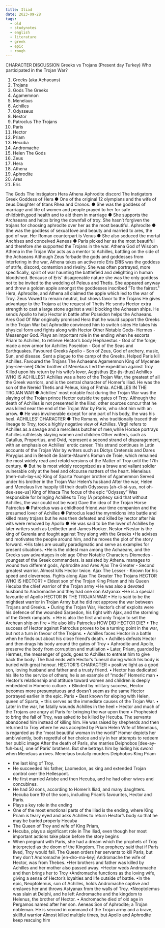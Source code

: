 ```yaml
---
title: Iliad
date: 2023-09-28
tags:
  - old
  - studynotes
  - english
  - literature
  - greek
  - epic
  - rough
---
```

CHARACTER DISCUSSION
Greeks vs Trojans
(Present
day Turkey)
Who participated in the Trojan War?
1. Greeks (aka Achaeans)
2. Trojans
3. Gods
The Greeks
1. Agamemnon
2. Menelaus
3. Achilles
4. Odysseus
5. Nestor
6. Patroclus
The Trojans
1. Paris
2. Hector
3. Priam
4. Hecuba
5. Andromache
6. Helen
The Gods
1. Zeus
2. Hera
3. Athena
4. Aphrodite
5. Ares
6. Eris

The Gods
The Instigators
Hera Athena Aphrodite
discord
The Instigators
Greek Goddess of
Hera
● One of the original 12 olympians and the wife of
zeus.Daughter of titans Rhea and Cronos.
● She was the goddess of marriage and life of women and people
prayed to her for safe childbirth,good health and to aid them
in marriage
● She supports the Archaeans and helps bring the downfall of
troy. She hasn’t forgiven the trojans for choosing aphrodite
over her as the most beautiful.
Aphrodite
● She was the goddess of sexual love and beauty and
married to ares, the god of war. Her Roman
counterpart is Venus
● She also seduced the mortal Anchises and conceived
Aeneas
● Paris picked her as the most beautiful and therefore
she supported the Trojans in the war.
Athena
God of Wisdom
Athena in the Trojan War acts as a mentor to Achilles,
battling on the side of the Achaeans
Although Zeus forbade the gods and goddesses from
interfering in the war, Athena takes an active role
Eris
ERIS was the goddess of strife, discord, contention and rivalry.
She was often portrayed, more specifically, spirit of war haunting
the battlefield and delighting in human bloodshed.
Because of Eris' disagreeable nature she was the only goddess
not to be invited to the wedding of Peleus and Thetis.
She appeared anyway and threw a golden apple amongst the
goddesses inscribed "To the fairest." Hera, Aphrodite, and
Athena all claimed the apple which led to the war of Troy.
Zeus
Vowed to remain neutral, but shows favor to the Trojans
He gives advantage to the Trojans at the request of Thetis
He sends Hector extra strength to cast a large stone
against a wall blocking the Achaean ships.
He sends Apollo to help Hector in battle after Poseidon
helps the Achaeans.
Ares
God Of War
originally promised Hera that he would support the Greeks
in the Trojan War
but Aphrodite convinced him to switch sides
He takes his physical form and fights along with Hector
Other Notable Gods-
Hermes - Messenger God. Plays an important role in the ending when
he escorts Priam to Achilles, to retrieve Hector’s body
Hephaestus - God of the forge; made a new armor for Achilles
Poseidon - God of the Seas and Earthquakes. Favoured Greeks
Apollo - Son of Zeus, God of archery, music, Sun, and disease. Sent a
plague to the camp of the Greeks. Helped Paris kill Achilles. Favoured
the Trojans
The Achaeans
Agamemnon
King of Mycenae [my-see-nee]
Older brother of Menelaus
Led the expedition against Troy
Killed upon his return by his wife’s lover, Aegisthus [Ee-jis-thus]
Achilles
WHO IS ACHILLES?
Achilles was a hero of the Trojan War, the
greatest of all the Greek warriors, and is the
central character of Homer's Iliad. He was the
son of the Nereid Thetis and Peleus, king of
Phthia.
ACHILLES IN THE TROJAN WAR
● Achilles' most notable feat during the Trojan War was the
slaying of the Trojan prince Hector outside the gates of
Troy. Although the death of Achilles is not presented in
the Iliad, other sources concur that he was killed near the
end of the Trojan War by Paris, who shot him with an
arrow.
● He was invulnerable except for one part of his body, the
was his heel.
ACHILLES’ CHARACTER
● The Romans, who traditionally traced their lineage to Troy, took a highly negative
view of Achilles. Virgil refers to Achilles as a savage and a merciless butcher of
men,while Horace portrays Achilles ruthlessly slaying women and children.Other
writers, such as Catullus, Propertius, and Ovid, represent a second strand of
disparagement, with an emphasis on Achilles' erotic career. This strand
continues in Latin accounts of the Trojan War by writers such as Dictys
Cretensis and Dares Phrygius and in Benoît de Sainte-Maure's Roman de Troie,
which remained the most widely read and retold versions of the Matter of Troy
until the 17th century.
● But he is most widely recognized as a brave and valiant soldier vulnerable only at
the heel and ofcourse matters of the heart.
Menelaus
(meh-nuh-lay-us}
King of Sparta
Younger brother of Agamemnon
Served under his brother in the Trojan War
Helen’s husband
After the war, Helen and Menelaus live happily till their death
Odysseus
[ah-di-si-yus, not oh-dee-see-us]
King of Ithaca
The focus of the epic “Odyssey”
Was responsible for bringing Achilles to Troy
(A prophecy said that without Achilles, the war could not be
won)
Gave the idea of the Trojan Horse
Patroclus
● Patroclus was a childhood friend,war time
companion and the presumed lover of Achilles
● Patroclus lead the myrmidons into battle and
killed many trojans but he was then defeated
and killed by hector after his wits were removed
by Apollo
● He was said to be the lover of Achilles by later
writers such as Ledbetter and James Hooker.
Nestor
•Nestor is the king of Gerenia and fought against Troy along with
the Greeks
•He advises and motivates the people around him, and he moves the
plot of the story forward.
•His tales are usually paradigmatic and serve as examples for present
situations.
•He is the oldest man among the Achaeans, and the Greeks saw
advantages in old age
Other Notable Characters
Diomedes - youngest of the Greek commanders.
is assisted by Athena.
manages to wound two different gods, Aphrodite and Ares
Ajax The Greater - Second greatest warrior. Almost kills Hector twice.
Ajax The Lesser - Known for his speed and cleverness. Fights along
Ajax The Greater
The Trojans
HECTOR
WHO IS HECTOR?
• Eldest son of the Trojan King Priam and his Queen Hecuba the chief
warrior of the Trojan army
•He was also a devoted husband to Andromache and they had one son
Astyanax
•He is a special favourite of Apollo
HECTOR IN THE TROJAN WAR
• He is said to be the mightiest warrior in Trojan Army but he did
not approve the war between Trojans and Greeks.
• During the Trojan War, Hector’s chief exploits were his defence of
the wounded Sarpedon, his fight with Ajax, and the storming of
the Greek ramparts.
• He is also the first and only Trojan to set the Archean ship on fire
• He also kills Patroclus
HOW DID HECTOR DIE?
• The success of Hector against Patroclus proves to be a turning point in the
war, but not a turn in favour of the Trojans.
• Achilles faces Hector in a battle when he finds out about his close friend’s
death.
• Achilles defeats Hector and then drags his body around the gates of Troy
• Aphrodite and Apollo, preserve the body from corruption and mutilation
• Later, Priam, guarded by Hermes, the messenger of gods, goes to Achilles to
entreat him to give back the body. The Iliad ends with Hector’s funeral
during which his body is buried with great honour.
HECTOR’S CHARACTER
• positive light as a good son, loving husband and father and a trusty
friend.
• Hector has dedicated his life to the service of others; he is an example
of “model” Homeric man
• Hector's relationship and attitude toward women and children is deeply
embedded in Homeric culture.
• Blinded by military success, Hector becomes more presumptuous and
doesn’t seem as the same Hector portrayed earlier in the epic.
Paris
• Best known for eloping with Helen, queen of Sparta,
• this serves as the immediate causes of the Trojan War.
• Later in the war, he fatally wounds Achilles in the heel
• Hector and much of the Trojans are angry at Paris for bringing
the war upon them
• Prophesied to bring the fall of Troy, was asked to be killed by
Hecuba. The servants abandoned him instead of killing him. He was
raised by shepherds and then returned to Troy where he was
accepted by Priam
Helen
Wife of Menelaus,
is regarded as the “most beautiful woman in the world”
Homer depicts her ambivalently, both regretful of her choice and sly in
her attempts to redeem her public image
After the death of Paris, she marries Deiphobos [dee-ay-fuh-bus], one of
Paris’ brothers. But she betrays him by hiding his sword when Menelaus
arrives. Menelaus brutally murders Deiphobos
King Priam
- the last king of Troy.
- He succeeded his father, Laomedon, as king and extended
Trojan control over the Hellespont.
- He first married Arisbe and then Hecuba, and he had other
wives and concubines.
- He had 50 sons, according to Homer’s Iliad, and many
daughters. Hecuba bore 19 of the sons, including Priam’s
favourites, Hector and Paris.
- Plays a key role in the ending
- One of the most emotional parts of the Iliad is the
ending, where King Priam is teary eyed and asks Achilles
to return Hector’s body so that he may be buried
properly
Hecuba
- The Queen of Troy and wife of King Priam,
- Hecuba, plays a significant role in The Iliad, even though
her most important actions take place before the story
begins
- When pregnant with Paris, she had a dream which the
prophets of Troy interpreted as the doom of the
Kingdom. The prophecy said that if Paris lived, Troy
would fall. The Queen orders her servants to kill Paris,
but they don’t
Andromache
[en-dro-ma-key]
Andromache the wife of Hector, was from Thebes.
•Her brothers and father was killed by Achilles and her mother also passed away.
•Hector weds Andromache and then brings her to Troy
•Andromache functions as the loving wife, giving a sense of Hector’s loyalties and life
outside of battle.
•In the epic, Neoptolemus, son of Achilles, holds Andromache captive and enslaves her
and throws Astyanax from the walls of Troy.
•Neoptolemus was slain at Delphi, and he left Andromache and the kingdom to Helenus,
the brother of Hector.
• Andromache died of old age in Pergamos named after her son.
Aeneas
Son of Aphrodite; a Trojan nobleman.
He is second in command of the Trojan army and a brave,
skillful warrior
Almost killed multiple times, but Apollo and Aphrodite keep
rescuing him

